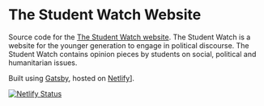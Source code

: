 # The Student Watch Website

Source code for the [The Student Watch website](https://thestudentwatch.live). The Student Watch is a website for the younger generation to engage in political discourse. The Student Watch contains opinion pieces by students on social, political and humanitarian issues.

Built using [Gatsby](https://www.gatsbyjs.org/), hosted on [Netlify](https://www.netlify.com/)].

[![Netlify Status](https://api.netlify.com/api/v1/badges/10ba3fd7-7352-40d4-a56d-2dc703e6db1d/deploy-status)](https://app.netlify.com/sites/thestudentwatch/deploys)
